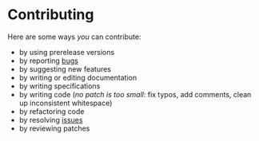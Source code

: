 # Contributing

Here are some ways *you* can contribute:

* by using prerelease versions
* by reporting [bugs][1]
* by suggesting new features
* by writing or editing documentation
* by writing specifications
* by writing code (*no patch is too small*: fix typos, add comments, clean up inconsistent whitespace)
* by refactoring code
* by resolving [issues][1]
* by reviewing patches

[1]: https://github.com/public-market-foundation/public-reputation/issues
